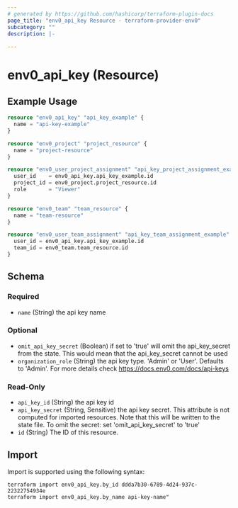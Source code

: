 ```yaml
---
# generated by https://github.com/hashicorp/terraform-plugin-docs
page_title: "env0_api_key Resource - terraform-provider-env0"
subcategory: ""
description: |-
  
---
```


# env0_api_key (Resource)



## Example Usage

```terraform
resource "env0_api_key" "api_key_example" {
  name = "api-key-example"
}

resource "env0_project" "project_resource" {
  name = "project-resource"
}

resource "env0_user_project_assignment" "api_key_project_assignment_example" {
  user_id    = env0_api_key.api_key_example.id
  project_id = env0_project.project_resource.id
  role       = "Viewer"
}

resource "env0_team" "team_resource" {
  name = "team-resource"
}

resource "env0_user_team_assignment" "api_key_team_assignment_example" {
  user_id = env0_api_key.api_key_example.id
  team_id = env0_team.team_resource.id
}
```

<!-- schema generated by tfplugindocs -->
## Schema

### Required

- `name` (String) the api key name

### Optional

- `omit_api_key_secret` (Boolean) if set to 'true' will omit the api_key_secret from the state. This would mean that the api_key_secret cannot be used
- `organization_role` (String) the api key type. 'Admin' or 'User'. Defaults to 'Admin'. For more details check https://docs.env0.com/docs/api-keys

### Read-Only

- `api_key_id` (String) the api key id
- `api_key_secret` (String, Sensitive) the api key secret. This attribute is not computed for imported resources. Note that this will be written to the state file. To omit the secret: set 'omit_api_key_secret' to 'true'
- `id` (String) The ID of this resource.

## Import

Import is supported using the following syntax:

```shell
terraform import env0_api_key.by_id ddda7b30-6789-4d24-937c-22322754934e
terraform import env0_api_key.by_name api-key-name"
```
